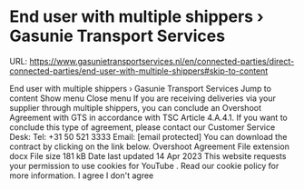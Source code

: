 # End user with multiple shippers › Gasunie Transport Services

URL: https://www.gasunietransportservices.nl/en/connected-parties/direct-connected-parties/end-user-with-multiple-shippers#skip-to-content

End user with multiple shippers › Gasunie Transport Services
Jump to content
Show menu
Close menu
If you are receiving deliveries via your
supplier
through multiple shippers, you can conclude an Overshoot Agreement with
GTS
in accordance with TSC Article 4.A.4.1.
If you want to conclude this type of agreement, please contact our
Customer
Service Desk:
Tel: +31 50 521 3333
Email:
[email protected]
You can download the contract by clicking on the link below.
Overshoot Agreement
File extension
docx
File size
181 kB
Date last updated
14 Apr 2023
This website requests your permission to use cookies for
YouTube
. Read our
cookie policy
for more information.
I agree
I don't agree